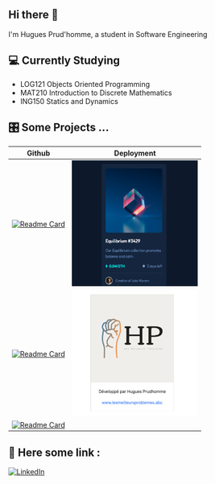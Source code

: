 ## Hi there 👋

I'm Hugues Prud'homme, a student in Software Engineering

## 💻 Currently Studying

- LOG121 Objects Oriented Programming
- MAT210 Introduction to Discrete Mathematics
- ING150 Statics and Dynamics

## 🎛️ Some Projects ...

| Github        | Deployment    |
| ------------- | ------------- |
|[![Readme Card](https://github-readme-stats.vercel.app/api/pin/?username=Huguesmmm&repo=frontendMentor-nftPreview)](https://github.com/Huguesmmm/frontendMentor-nftPreview) | [<img src="https://github.com/Huguesmmm/frontendMentor-nftPreview/raw/main/public/images/readmePreview.png" width="250" height=250>](https://github.com/Huguesmmm/frontendMentor-nftPreview/raw/main/public/images/readmePreview.png) |
|[![Readme Card](https://github-readme-stats.vercel.app/api/pin/?username=Huguesmmm&repo=Interventions)](https://github.com/Huguesmmm/Interventions) | [<img src="https://github.com/Huguesmmm/Interventions/blob/73da337bcd115968ec6f0f4df21d1674c10e10ae/src/assets/images/screenshot-deployment.png" width="250" height=250>](https://interventions.vercel.app/accueil) |
|[![Readme Card](https://github-readme-stats.vercel.app/api/pin/?username=Huguesmmm&repo=notion-auto-update)](https://github.com/Huguesmmm/notion-auto-update)| |

## 🤖 Here some link :

[![LinkedIn](https://img.shields.io/badge/LinkedIn-0077B5?style=for-the-badge&logo=linkedin&logoColor=white)](https://www.linkedin.com/in/hugues-prud-homme-9bba43180/)
